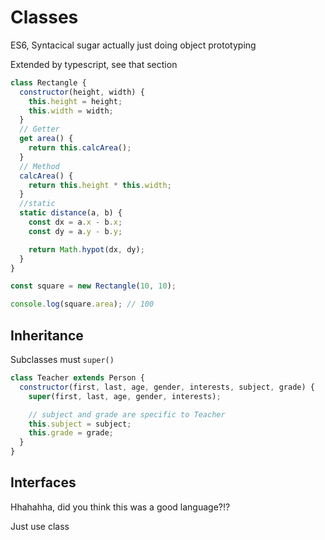 # Classes

ES6, Syntacical sugar actually just doing object prototyping

Extended by typescript, see that section

```js
class Rectangle {
  constructor(height, width) {
    this.height = height;
    this.width = width;
  }
  // Getter
  get area() {
    return this.calcArea();
  }
  // Method
  calcArea() {
    return this.height * this.width;
  }
  //static
  static distance(a, b) {
    const dx = a.x - b.x;
    const dy = a.y - b.y;

    return Math.hypot(dx, dy);
  }
}

const square = new Rectangle(10, 10);

console.log(square.area); // 100
```

## Inheritance

Subclasses must `super()`

```js
class Teacher extends Person {
  constructor(first, last, age, gender, interests, subject, grade) {
    super(first, last, age, gender, interests);

    // subject and grade are specific to Teacher
    this.subject = subject;
    this.grade = grade;
  }
}
```

## Interfaces

Hhahahha, did you think this was a good language?!? 

Just use class 